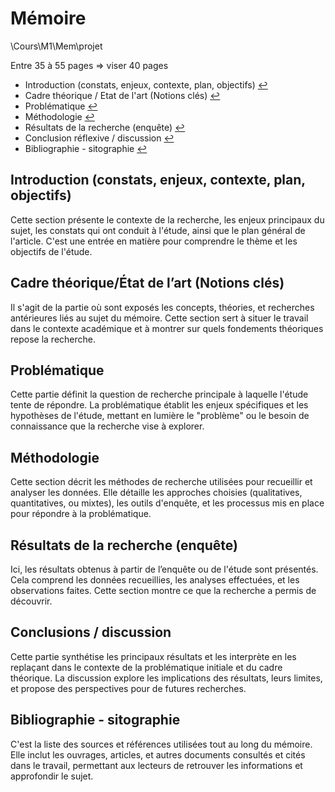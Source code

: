 # Mémoire
\Cours\M1\Mem\projet

Entre 35 à 55 pages => viser 40 pages


- Introduction (constats, enjeux, contexte, plan, objectifs) [↩](#intro)
- Cadre théorique / Etat de l'art (Notions clés) [↩](#edla)
- Problématique [↩](#prob)
- Méthodologie [↩](#meth)
- Résultats de la recherche (enquête) [↩](#resu)
- Conclusion réflexive / discussion [↩](#conc)
- Bibliographie - sitographie [↩](#bibl)



## Introduction (constats, enjeux, contexte, plan, objectifs)<a name="intro"></a>
Cette section présente le contexte de la recherche, les enjeux principaux du sujet, les constats qui ont conduit à l'étude, ainsi que le plan général de l'article. C'est une entrée en matière pour comprendre le thème et les objectifs de l'étude.

## Cadre théorique/État de l’art (Notions clés)<a name="edla"></a>
Il s'agit de la partie où sont exposés les concepts, théories, et recherches antérieures liés au sujet du mémoire. Cette section sert à situer le travail dans le contexte académique et à montrer sur quels fondements théoriques repose la recherche.

## Problématique<a name="prob"></a>
Cette partie définit la question de recherche principale à laquelle l'étude tente de répondre. La problématique établit les enjeux spécifiques et les hypothèses de l'étude, mettant en lumière le "problème" ou le besoin de connaissance que la recherche vise à explorer.

## Méthodologie<a name="meth"></a>
Cette section décrit les méthodes de recherche utilisées pour recueillir et analyser les données. Elle détaille les approches choisies (qualitatives, quantitatives, ou mixtes), les outils d'enquête, et les processus mis en place pour répondre à la problématique.

## Résultats de la recherche (enquête)<a name="resu"></a>
Ici, les résultats obtenus à partir de l’enquête ou de l'étude sont présentés. Cela comprend les données recueillies, les analyses effectuées, et les observations faites. Cette section montre ce que la recherche a permis de découvrir.

## Conclusions / discussion<a name="conc"></a>
Cette partie synthétise les principaux résultats et les interprète en les replaçant dans le contexte de la problématique initiale et du cadre théorique. La discussion explore les implications des résultats, leurs limites, et propose des perspectives pour de futures recherches.

## Bibliographie - sitographie<a name="bibl"></a>
C'est la liste des sources et références utilisées tout au long du mémoire. Elle inclut les ouvrages, articles, et autres documents consultés et cités dans le travail, permettant aux lecteurs de retrouver les informations et approfondir le sujet.

